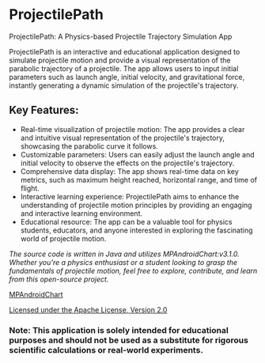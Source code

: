 # ProjectilePath
ProjectilePath: A Physics-based Projectile Trajectory Simulation App

ProjectilePath is an interactive and educational application designed to simulate projectile motion and provide a visual representation of the parabolic trajectory of a projectile. The app allows users to input initial parameters such as launch angle, initial velocity, and gravitational force, instantly generating a dynamic simulation of the projectile's trajectory.

## Key Features:

* Real-time visualization of projectile motion: The app provides a clear and intuitive visual representation of the projectile's trajectory, showcasing the parabolic curve it follows.
* Customizable parameters: Users can easily adjust the launch angle and initial velocity to observe the effects on the projectile's trajectory.
* Comprehensive data display: The app shows real-time data on key metrics, such as maximum height reached, horizontal range, and time of flight.
* Interactive learning experience: ProjectilePath aims to enhance the understanding of projectile motion principles by providing an engaging and interactive learning environment.
* Educational resource: The app can be a valuable tool for physics students, educators, and anyone interested in exploring the fascinating world of projectile motion.

*The source code is written in Java and utilizes MPAndroidChart:v3.1.0. Whether you're a physics enthusiast or a student looking to grasp the fundamentals of projectile motion, feel free to explore, contribute, and learn from this open-source project.*

[MPAndroidChart](https://github.com/PhilJay/MPAndroidChart)

[Licensed under the Apache License, Version 2.0 ](http://www.apache.org/licenses/LICENSE-2.0)

### Note: This application is solely intended for educational purposes and should not be used as a substitute for rigorous scientific calculations or real-world experiments.
